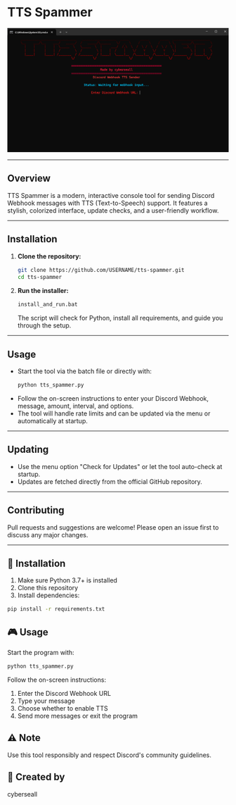 # TTS Spammer

![TTS Spammer](spammer.png)

---

## Overview
TTS Spammer is a modern, interactive console tool for sending Discord Webhook messages with TTS (Text-to-Speech) support. It features a stylish, colorized interface, update checks, and a user-friendly workflow.

---

## Installation
1. **Clone the repository:**
   ```bash
   git clone https://github.com/USERNAME/tts-spammer.git
   cd tts-spammer
   ```
2. **Run the installer:**
   ```bash
   install_and_run.bat
   ```
   The script will check for Python, install all requirements, and guide you through the setup.

---

## Usage
- Start the tool via the batch file or directly with:
  ```bash
  python tts_spammer.py
  ```
- Follow the on-screen instructions to enter your Discord Webhook, message, amount, interval, and options.
- The tool will handle rate limits and can be updated via the menu or automatically at startup.

---

## Updating
- Use the menu option "Check for Updates" or let the tool auto-check at startup.
- Updates are fetched directly from the official GitHub repository.

---

## Contributing
Pull requests and suggestions are welcome! Please open an issue first to discuss any major changes.

---


## 🚀 Installation

1. Make sure Python 3.7+ is installed
2. Clone this repository
3. Install dependencies:
```bash
pip install -r requirements.txt
```

## 🎮 Usage

Start the program with:
```bash
python tts_spammer.py
```

Follow the on-screen instructions:
1. Enter the Discord Webhook URL
2. Type your message
3. Choose whether to enable TTS
4. Send more messages or exit the program

## ⚠️ Note

Use this tool responsibly and respect Discord's community guidelines.

## 🎨 Created by
cyberseall 